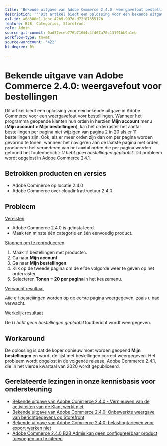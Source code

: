 ```yaml
---
title: 'Bekende uitgave van Adobe Commerce 2.4.0: weergavefout bestellingen'
description: '''Dit artikel biedt een oplossing voor een bekende uitgave in Adobe Commerce voor een weergavefout voor bestellingen. Wanneer aangemelde klanten hun bestellingen controleren in het menu **Mijn account** (**Mijn account&gt; Mijn bestellingen**), kan het orderenraster het aantal bestellingen per pagina niet wijzigen in 20 van pagina 2 als er 11 bestellingen zijn. Ook, als er meer orden zijn dan wordt gevormd om per pagina te tonen, wanneer het navigeren aan de laatste pagina met orden, produceert het veranderen van het aantal orden die per pagina worden getoond het foutenbericht: *U hebt geen orden* geplaatst. Dit probleem wordt opgelost in Adobe Commerce 2.4.1."'
exl-id: a6d300e1-1cbc-42b9-997d-d72f8765517b
feature: B2B, Categories, Storefront
role: Admin
source-git-commit: 0ad52eceb776b71604c4f467a70c13191bb9a1eb
workflow-type: tm+mt
source-wordcount: '422'
ht-degree: 0%

---
```


# Bekende uitgave van Adobe Commerce 2.4.0: weergavefout voor bestellingen

Dit artikel biedt een oplossing voor een bekende uitgave in Adobe Commerce voor een weergavefout voor bestellingen. Wanneer het programma geopende klanten hun orden in herzien **Mijn account** menu (**Mijn account > Mijn bestellingen**), kan het orderraster het aantal bestellingen per pagina niet wijzigen van pagina 2 in 20 als er 11 bestellingen zijn. Ook, als er meer orden zijn dan om per pagina worden gevormd te tonen, wanneer het navigeren aan de laatste pagina met orden, produceert het veranderen van het aantal orden die per pagina worden getoond het foutenbericht: *U hebt geen bestellingen geplaatst*. Dit probleem wordt opgelost in Adobe Commerce 2.4.1.

## Betrokken producten en versies

* Adobe Commerce op locatie 2.4.0
* Adobe Commerce over cloudinfrastructuur 2.4.0

## Probleem

<u>Vereisten</u>

* Adobe Commerce 2.4.0 is geïnstalleerd.
* Maak ten minste één categorie en één eenvoudig product.

<u>Stappen om te reproduceren</u>

1. Maak 11 bestellingen met producten.
1. Ga naar **Mijn account**.
1. Ga naar **Mijn bestellingen**.
1. Klik op de tweede pagina om de elfde volgorde weer te geven op het orderraster.
1. Selecteren **Tonen = 20 per pagina** in het keuzemenu.

<u>Verwacht resultaat</u>

Alle elf bestellingen worden op de eerste pagina weergegeven, zoals u had verwacht.

<u>Werkelijk resultaat</u>

De *U hebt geen bestellingen geplaatst* foutbericht wordt weergegeven.

## Workaround

De oplossing is dat de koper opnieuw moet worden geopend **Mijn bestellingen** en wordt de lijst met bestellingen correct weergegeven. Het probleem wordt opgelost in de volgende release, Adobe Commerce 2.4.1, die in het vierde kwartaal van 2020 wordt gepubliceerd.

## Gerelateerde lezingen in onze kennisbasis voor ondersteuning

* [Bekende uitgave van Adobe Commerce 2.4.0 - Vernieuwen van de activiteiten van de Klant werkt niet](/help/troubleshooting/miscellaneous/magento-2-4-0-refresh-on-customer-activities-does-not-work.md)
* [Bekende uitgave van Adobe Commerce 2.4.0: Onbewerkte weergave van berichtgegevens op Storefront](/help/troubleshooting/storefront/magento-2-4-0-issue-storefront-raw-message-data-display.md)
* [Bekende uitgave van Adobe Commerce 2.4.0: belastingtarieven voor export werken niet](/help/troubleshooting/miscellaneous/magento-2-4-0-known-issue-export-tax-rates-does-not-work.md)
* [Adobe Commerce 2.4.0 B2B Admin kan geen configureerbaar product toevoegen om te citeren](/help/troubleshooting/miscellaneous/magento-2-4-0-b2b-admin-can-t-add-configurable-product-to-quote.md)
